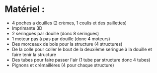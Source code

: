 # Matériel :

- 4 poches a douilles (2 crèmes, 1 coulis et des paillettes)
- Imprimante 3D
- 2 seringues par douille (donc 8 seringues)
- 1 moteur pas à pas par douille (donc 4 moteurs)
- Des morceaux de bois pour la structure (4 structures)
- De la colle pour coller le bout de la deuxième seringue à la douille et faire tenir la structure
- Des tubes pour faire passer l'air (1 tube par structure donc 4 tubes)
- Pignons et crémaillères (4 pour chaque structure)
